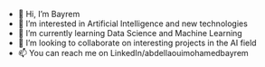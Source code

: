 - 👋 Hi, I’m Bayrem
- 👀 I’m interested in Artificial Intelligence and new technologies 
- 🌱 I’m currently learning Data Science and Machine Learning
- 💞️ I’m looking to collaborate on interesting projects in the AI field
- 📫 You can reach me on LinkedIn/abdellaouimohamedbayrem 

<!---
MedBayrem96/MedBayrem96 is a ✨ special ✨ repository because its `README.md` (this file) appears on your GitHub profile.
You can click the Preview link to take a look at your changes.
--->
